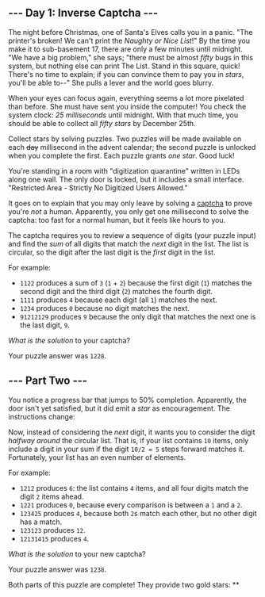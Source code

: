 ## \--- Day 1: Inverse Captcha ---

The night before Christmas, one of Santa's Elves calls you in a panic.
"The printer's broken\! We can't print the *Naughty or Nice List*\!" By
the time you make it to sub-basement 17, there are only a few minutes
until midnight. "We have a big problem," she says; "there must be almost
*fifty* bugs in this system, but nothing else can print The List. Stand
in this square, quick\! There's no time to explain; if you can convince
them to pay you in *stars*, you'll be able to--" She pulls a lever and
the world goes blurry.

When your eyes can focus again, everything seems a lot more pixelated
than before. She must have sent you inside the computer\! You check the
system clock: *25 milliseconds* until midnight. With that much time, you
should be able to collect all *fifty stars* by December 25th.

Collect stars by solving puzzles. Two puzzles will be made available on
each ~~day~~ millisecond in the advent calendar; the second puzzle is
unlocked when you complete the first. Each puzzle grants *one star*.
Good luck\!

You're standing in a room with "digitization quarantine" written in LEDs
along one wall. The only door is locked, but it includes a small
interface. "Restricted Area - Strictly No Digitized Users Allowed."

It goes on to explain that you may only leave by solving a
[captcha](https://en.wikipedia.org/wiki/CAPTCHA) to prove you're *not* a
human. Apparently, you only get one millisecond to solve the captcha:
too fast for a normal human, but it feels like hours to you.

The captcha requires you to review a sequence of digits (your puzzle
input) and find the *sum* of all digits that match the *next* digit in
the list. The list is circular, so the digit after the last digit is the
*first* digit in the list.

For example:

  - `1122` produces a sum of `3` (`1` + `2`) because the first digit
    (`1`) matches the second digit and the third digit (`2`) matches the
    fourth digit.
  - `1111` produces `4` because each digit (all `1`) matches the next.
  - `1234` produces `0` because no digit matches the next.
  - `91212129` produces `9` because the only digit that matches the next
    one is the last digit, `9`.

*What is the solution* to your captcha?

Your puzzle answer was `1228`.

## \--- Part Two ---

You notice a progress bar that jumps to 50% completion. Apparently, the
door isn't yet satisfied, but it did emit a *star* as encouragement. The
instructions change:

Now, instead of considering the *next* digit, it wants you to consider
the digit *halfway around* the circular list. That is, if your list
contains `10` items, only include a digit in your sum if the digit `10/2
= 5` steps forward matches it. Fortunately, your list has an even number
of elements.

For example:

  - `1212` produces `6`: the list contains `4` items, and all four
    digits match the digit `2` items ahead.
  - `1221` produces `0`, because every comparison is between a `1` and a
    `2`.
  - `123425` produces `4`, because both `2`s match each other, but no
    other digit has a match.
  - `123123` produces `12`.
  - `12131415` produces `4`.

*What is the solution* to your new captcha?

Your puzzle answer was `1238`.

Both parts of this puzzle are complete\! They provide two gold stars:
\*\*

